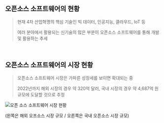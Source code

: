 오픈소스 소프트웨어의 현황
---
> 현재 4차 산업혁명의 핵심 기술인 빅 데이터, 인공지능, 클라우드, IoT 등
> 
> 여러 분야에서 활용되는 신기술의 많은 부분이 오픈소스 소프트웨어를 통해 개발 및 활용하는 추세
<br>

## 오픈소스 소프트웨어의 시장 현황
> 오픈소스 소프트웨어 시장은 가파른 성장세를 보이면 확대되는 중
>
> 2022년까지 해외 시장의 경우 약 320억 달러, 국내 시장의 경우 약 4,687억 원 규모에 도달할 것으로 추정

![오픈 소스 소프트웨어 시장 현황](https://user-images.githubusercontent.com/114066603/193475043-08ebfc4b-9186-4d39-9538-551f4bd1d382.png)

(왼쪽은 해외 오프소스 시장 규모 / 오른쪽은 국내 오픈소스 시장 규모)
